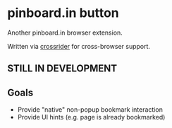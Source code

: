 # pinboard.in button

Another pinboard.in browser extension.

Written via [crossrider][crossrider] for cross-browser support.

[crossrider]: http://crossrider.com/

## STILL IN DEVELOPMENT

## Goals

- Provide "native" non-popup bookmark interaction
- Provide UI hints (e.g. page is already bookmarked)